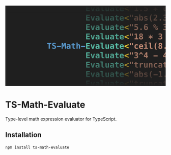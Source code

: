 ![TS-Math-Evaluate](assets/cover.svg)

# TS-Math-Evaluate

Type-level math expression evaluator for TypeScript.

## Installation

```bash
npm install ts-math-evaluate
```
